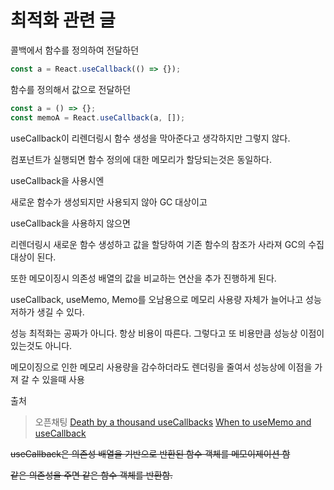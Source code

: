 # 최적화 관련 글

콜백에서 함수를 정의하여 전달하던  
```javascript
const a = React.useCallback(() => {});
```

함수를 정의해서 값으로 전달하던  
``` javascript
const a = () => {};
const memoA = React.useCallback(a, []);
```

useCallback이 리렌더링시 함수 생성을 막아준다고 생각하지만 그렇지 않다. 

컴포넌트가 실행되면 함수 정의에 대한 메모리가 할당되는것은 동일하다.  

useCallback을 사용시엔  

새로운 함수가 생성되지만 사용되지 않아 GC 대상이고  

useCallback을 사용하지 않으면  

리렌더링시 새로운 함수 생성하고 값을 할당하여 기존 함수의 참조가 사라져 GC의 수집 대상이 된다.  

또한 메모이징시 의존성 배열의 값을 비교하는 연산을 추가 진행하게 된다.  

useCallback, useMemo, Memo를 오남용으로 메모리 사용량 자체가 늘어나고 성능저하가 생길 수 있다.

성능 최적화는 공짜가 아니다. 항상 비용이 따른다. 그렇다고 또 비용만큼 성능상 이점이 있는것도 아니다. 

메모이징으로 인한 메모리 사용량을 감수하더라도 렌더링을 줄여서 성능상에 이점을 가져 갈 수 있을때 사용

출처
> 오픈채팅 
> [Death by a thousand useCallbacks](https://royi-codes.vercel.app/thousand-usecallbacks/)
> [When to useMemo and useCallback](https://kentcdodds.com/blog/usememo-and-usecallback)

~~useCallback은 의존성 배열을 기반으로 반환된 함수 객체를 메모이제이션 함~~

~~같은 의존성을 주면 같은 함수 객체를 반환함.~~
